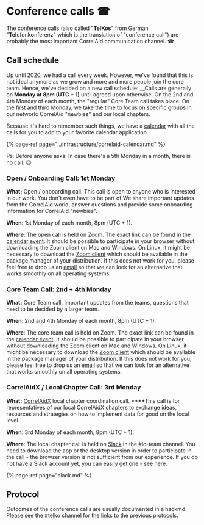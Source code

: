 # Conference calls  ​☎

The conference calls \(also called "**TelKos**" from German "**Tel**efon**ko**nferenz" which is the translation of "conference call"\) are probably the most important CorrelAid communication channel. ☎ 

## Call schedule

Up until 2020, we had a call every week. However, we've found that this is not ideal anymore as we grow and more and more people join the core team. Hence, we've decided on a new call schedule: __Calls are generally on **Monday at 8pm \(UTC + 1\)** until agreed upon otherwise. On the 2nd and 4th Monday of each month, the "regular" Core Team call takes place. On the first and third Monday, we take the time to focus on specific groups in our network: CorrelAid "newbies" and our local chapters. 

Because it's hard to remember such things, we have a [calendar](../infrastructure/correlaid-calendar.md) with all the calls for you to add to your favorite calendar application.

{% page-ref page="../infrastructure/correlaid-calendar.md" %}

Ps: Before anyone asks: In case there's a 5th Monday in a month, there is no call. 😉 

### Open / Onboarding Call: 1st Monday

**What:** Open / onboarding call. This call is open to anyone who is interested in our work. You don't even have to be part of We share important updates from the CorrelAid world, answer questions and provide some onboarding information for CorrelAid "newbies". 

**When**: 1st Monday of each  month, 8pm \(UTC + 1\).

**Where**: The open call is held on Zoom. The exact link can be found in the [calendar event](https://correlcloud.org/index.php/apps/calendar/p/w4ak9WY4T6Ln452r/CorrelAid). It should be possible to participate in your browser without downloading the Zoom client on Mac and Windows. On Linux, it might be necessary to download the [Zoom client](https://support.zoom.us/hc/en-us/articles/204206269-Installing-Zoom-on-Linux) which should be available in the package manager of your distribution. If this does not work for you, please feel free to drop us an [email](mailto:frie.p@correlaid.org) so that we can look for an alternative that works smoothly on all operating systems. 

### Core Team Call: 2nd + 4th Monday

**What:** Core Team call. Important updates from the teams, questions that need to be decided by a larger team. 

**When**: 2nd and 4th Monday of each  month, 8pm \(UTC + 1\).

**Where**: The core team call is held on Zoom. The exact link can be found in the [calendar event](https://correlcloud.org/index.php/apps/calendar/p/w4ak9WY4T6Ln452r/CorrelAid). It should be possible to participate in your browser without downloading the Zoom client on Mac and Windows. On Linux, it might be necessary to download the [Zoom client](https://support.zoom.us/hc/en-us/articles/204206269-Installing-Zoom-on-Linux) which should be available in the package manager of your distribution. If this does not work for you, please feel free to drop us an [email](mailto:frie.p@correlaid.org) so that we can look for an alternative that works smoothly on all operating systems. 

### CorrelAidX / Local Chapter Call: 3rd Monday

**What:** [CorrelAidX](../../correlaidx-manual/what-is-correlaidx.md) local chapter coordination call. ****This call is for representatives of our local CorrelAidX chapters to exchange ideas, resources and strategies on how to implement data for good on the local level. 

**When**: 3rd Monday of each month, 8pm \(UTC + 1\).

**Where**: The local chapter call is held on [Slack](../faq.md#everything-seems-to-be-on-slack-how-do-i-get-on-there) in the \#lc-team channel. You need to download the app or the desktop version in order to participate in the call - the browser version is not sufficient from our experience. If you do not have a Slack account yet, you can easily get one - see [here](../faq.md#everything-seems-to-be-on-slack-how-do-i-get-on-there).

{% page-ref page="slack.md" %}



## Protocol 

Outcomes of the conference calls are usually documented in a hackmd. Please see the \#telko channel for the links to the previous protocols. 

